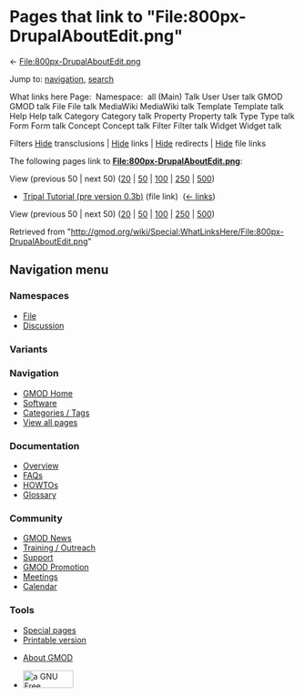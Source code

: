 <div id="mw-page-base" class="noprint">

</div>

<div id="mw-head-base" class="noprint">

</div>

<div id="content" class="mw-body" role="main">

<span id="top"></span>

<div id="mw-js-message" style="display:none;">

</div>



# <span dir="auto">Pages that link to "File:800px-DrupalAboutEdit.png"</span>

<div id="bodyContent">

<div id="contentSub">

←
[File:800px-DrupalAboutEdit.png](/wiki/File:800px-DrupalAboutEdit.png "File:800px-DrupalAboutEdit.png")

</div>

<div id="jump-to-nav" class="mw-jump">

Jump to: [navigation](#mw-navigation), [search](#p-search)

</div>

<div id="mw-content-text">

What links here Page:  Namespace:  all (Main) Talk User User talk GMOD
GMOD talk File File talk MediaWiki MediaWiki talk Template Template talk
Help Help talk Category Category talk Property Property talk Type Type
talk Form Form talk Concept Concept talk Filter Filter talk Widget
Widget talk

Filters
[Hide](/mediawiki/index.php?title=Special:WhatLinksHere/File:800px-DrupalAboutEdit.png&hidetrans=1 "Special:WhatLinksHere/File:800px-DrupalAboutEdit.png")
transclusions \|
[Hide](/mediawiki/index.php?title=Special:WhatLinksHere/File:800px-DrupalAboutEdit.png&hidelinks=1 "Special:WhatLinksHere/File:800px-DrupalAboutEdit.png")
links \|
[Hide](/mediawiki/index.php?title=Special:WhatLinksHere/File:800px-DrupalAboutEdit.png&hideredirs=1 "Special:WhatLinksHere/File:800px-DrupalAboutEdit.png")
redirects \|
[Hide](/mediawiki/index.php?title=Special:WhatLinksHere/File:800px-DrupalAboutEdit.png&hideimages=1 "Special:WhatLinksHere/File:800px-DrupalAboutEdit.png")
file links

The following pages link to
**[File:800px-DrupalAboutEdit.png](/wiki/File:800px-DrupalAboutEdit.png "File:800px-DrupalAboutEdit.png")**:

View (previous 50 \| next 50)
([20](/mediawiki/index.php?title=Special:WhatLinksHere/File:800px-DrupalAboutEdit.png&limit=20 "Special:WhatLinksHere/File:800px-DrupalAboutEdit.png")
\|
[50](/mediawiki/index.php?title=Special:WhatLinksHere/File:800px-DrupalAboutEdit.png&limit=50 "Special:WhatLinksHere/File:800px-DrupalAboutEdit.png")
\|
[100](/mediawiki/index.php?title=Special:WhatLinksHere/File:800px-DrupalAboutEdit.png&limit=100 "Special:WhatLinksHere/File:800px-DrupalAboutEdit.png")
\|
[250](/mediawiki/index.php?title=Special:WhatLinksHere/File:800px-DrupalAboutEdit.png&limit=250 "Special:WhatLinksHere/File:800px-DrupalAboutEdit.png")
\|
[500](/mediawiki/index.php?title=Special:WhatLinksHere/File:800px-DrupalAboutEdit.png&limit=500 "Special:WhatLinksHere/File:800px-DrupalAboutEdit.png"))

- [Tripal Tutorial (pre version
  0.3b)](/wiki/Tripal_Tutorial_(pre_version_0.3b) "Tripal Tutorial (pre version 0.3b)")
  (file link) ‎ <span class="mw-whatlinkshere-tools">([←
  links](/mediawiki/index.php?title=Special:WhatLinksHere&target=Tripal+Tutorial+%28pre+version+0.3b%29 "Special:WhatLinksHere"))</span>

View (previous 50 \| next 50)
([20](/mediawiki/index.php?title=Special:WhatLinksHere/File:800px-DrupalAboutEdit.png&limit=20 "Special:WhatLinksHere/File:800px-DrupalAboutEdit.png")
\|
[50](/mediawiki/index.php?title=Special:WhatLinksHere/File:800px-DrupalAboutEdit.png&limit=50 "Special:WhatLinksHere/File:800px-DrupalAboutEdit.png")
\|
[100](/mediawiki/index.php?title=Special:WhatLinksHere/File:800px-DrupalAboutEdit.png&limit=100 "Special:WhatLinksHere/File:800px-DrupalAboutEdit.png")
\|
[250](/mediawiki/index.php?title=Special:WhatLinksHere/File:800px-DrupalAboutEdit.png&limit=250 "Special:WhatLinksHere/File:800px-DrupalAboutEdit.png")
\|
[500](/mediawiki/index.php?title=Special:WhatLinksHere/File:800px-DrupalAboutEdit.png&limit=500 "Special:WhatLinksHere/File:800px-DrupalAboutEdit.png"))

</div>

<div class="printfooter">

Retrieved from
"<http://gmod.org/wiki/Special:WhatLinksHere/File:800px-DrupalAboutEdit.png>"

</div>

<div id="catlinks" class="catlinks catlinks-allhidden">

</div>

<div class="visualClear">

</div>

</div>

</div>

<div id="mw-navigation">

## Navigation menu

<div id="mw-head">



<div id="left-navigation">

<div id="p-namespaces" class="vectorTabs" role="navigation"
aria-labelledby="p-namespaces-label">

### Namespaces

- <span id="ca-nstab-image"><a href="/wiki/File:800px-DrupalAboutEdit.png" accesskey="c"
  title="View the file page [c]">File</a></span>
- <span id="ca-talk"><a
  href="/mediawiki/index.php?title=File_talk:800px-DrupalAboutEdit.png&amp;action=edit&amp;redlink=1"
  accesskey="t"
  title="Discussion about the content page [t]">Discussion</a></span>

</div>

<div id="p-variants" class="vectorMenu emptyPortlet" role="navigation"
aria-labelledby="p-variants-label">

### 

### Variants[](#)

<div class="menu">

</div>

</div>

</div>

<div id="right-navigation">





</div>



</div>

</div>

</div>

<div id="mw-panel">

<div id="p-logo" role="banner">

<a href="/wiki/Main_Page"
style="background-image: url(http://gmod.org/images/GMOD-cogs.png);"
title="Visit the main page"></a>

</div>

<div id="p-Navigation" class="portal" role="navigation"
aria-labelledby="p-Navigation-label">

### Navigation

<div class="body">

- <span id="n-GMOD-Home">[GMOD Home](/wiki/Main_Page)</span>
- <span id="n-Software">[Software](/wiki/GMOD_Components)</span>
- <span id="n-Categories-.2F-Tags">[Categories /
  Tags](/wiki/Categories)</span>
- <span id="n-View-all-pages">[View all
  pages](/wiki/Special:AllPages)</span>

</div>

</div>

<div id="p-Documentation" class="portal" role="navigation"
aria-labelledby="p-Documentation-label">

### Documentation

<div class="body">

- <span id="n-Overview">[Overview](/wiki/Overview)</span>
- <span id="n-FAQs">[FAQs](/wiki/Category:FAQ)</span>
- <span id="n-HOWTOs">[HOWTOs](/wiki/Category:HOWTO)</span>
- <span id="n-Glossary">[Glossary](/wiki/Glossary)</span>

</div>

</div>

<div id="p-Community" class="portal" role="navigation"
aria-labelledby="p-Community-label">

### Community

<div class="body">

- <span id="n-GMOD-News">[GMOD News](/wiki/GMOD_News)</span>
- <span id="n-Training-.2F-Outreach">[Training /
  Outreach](/wiki/Training_and_Outreach)</span>
- <span id="n-Support">[Support](/wiki/Support)</span>
- <span id="n-GMOD-Promotion">[GMOD
  Promotion](/wiki/GMOD_Promotion)</span>
- <span id="n-Meetings">[Meetings](/wiki/Meetings)</span>
- <span id="n-Calendar">[Calendar](/wiki/Calendar)</span>

</div>

</div>

<div id="p-tb" class="portal" role="navigation"
aria-labelledby="p-tb-label">

### Tools

<div class="body">

- <span id="t-specialpages"><a href="/wiki/Special:SpecialPages" accesskey="q"
  title="A list of all special pages [q]">Special pages</a></span>
- <span id="t-print"><a
  href="/mediawiki/index.php?title=Special:WhatLinksHere/File:800px-DrupalAboutEdit.png&amp;printable=yes"
  rel="alternate" accesskey="p"
  title="Printable version of this page [p]">Printable version</a></span>

</div>

</div>

</div>

</div>

<div id="footer" role="contentinfo">

- <span id="footer-places-about">[About
  GMOD](/wiki/GMOD:About "GMOD:About")</span>

<!-- -->

- <span id="footer-copyrightico">[<img src="http://www.gnu.org/graphics/gfdl-logo-small.png" width="88"
  height="31" alt="a GNU Free Documentation License" />](http://www.gnu.org/licenses/fdl-1.3.html)</span>




</div>
